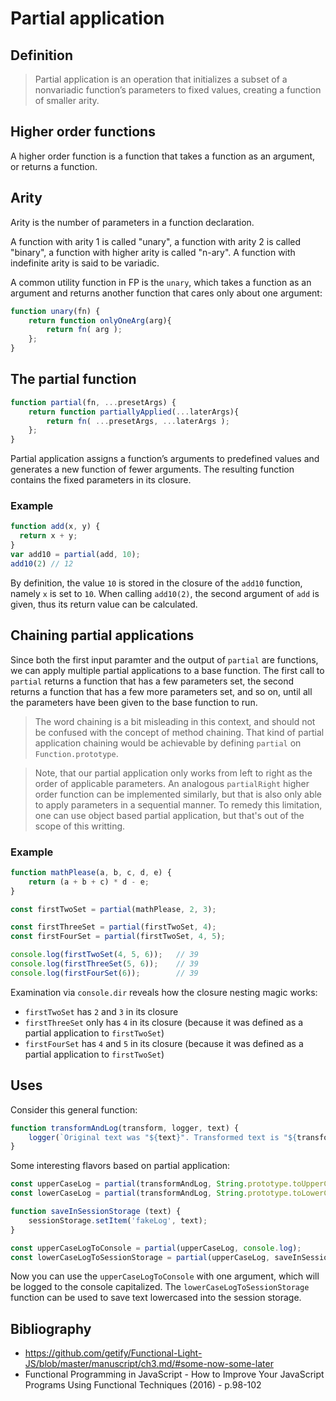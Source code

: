 # Partial application

## Definition
> Partial application is an operation that initializes a subset of a nonvariadic function’s parameters to fixed values, creating a function of smaller arity.

## Higher order functions
A higher order function is a function that takes a function as an argument, or returns a function.

## Arity
Arity is the number of parameters in a function declaration.

A function with arity 1 is called "unary", a function with arity 2 is called "binary", a function with higher arity is called "n-ary". A function with indefinite arity is said to be variadic.

A common utility function in FP is the `unary`, which takes a function as an argument and returns another function that cares only about one argument:
```js
function unary(fn) {
    return function onlyOneArg(arg){
        return fn( arg );
    };
}
```

## The partial function
```js
function partial(fn, ...presetArgs) {
    return function partiallyApplied(...laterArgs){
        return fn( ...presetArgs, ...laterArgs );
    };
}
```
Partial application assigns a function’s arguments to predefined values and generates a new function of fewer arguments. The resulting function contains the fixed parameters in its closure.

### Example
```js
function add(x, y) {
  return x + y;
}
var add10 = partial(add, 10);
add10(2) // 12
```
By definition, the value `10` is stored in the closure of the `add10` function, namely `x` is set to `10`. When calling `add10(2)`, the second argument of `add` is given, thus its return value can be calculated.

## Chaining partial applications
Since both the first input paramter and the output of `partial` are functions, we can apply multiple partial applications to a base function. The first call to `partial` returns a function that has a few parameters set, the second returns a function that has a few more parameters set, and so on, until all the parameters have been given to the base function to run.

> The word chaining is a bit misleading in this context, and should not be confused with the concept of method chaining. That kind of partial application chaining would be achievable by defining `partial` on `Function.prototype`.

> Note, that our partial application only works from left to right as the order of applicable parameters. An analogous `partialRight` higher order function can be implemented similarly, but that is also only able to apply parameters in a sequential manner. To remedy this limitation, one can use object based partial application, but that's out of the scope of this writting.

### Example
```js
function mathPlease(a, b, c, d, e) {
	return (a + b + c) * d - e;
}

const firstTwoSet = partial(mathPlease, 2, 3);

const firstThreeSet = partial(firstTwoSet, 4);
const firstFourSet = partial(firstTwoSet, 4, 5);

console.log(firstTwoSet(4, 5, 6));   // 39
console.log(firstThreeSet(5, 6));    // 39
console.log(firstFourSet(6));        // 39
```
Examination via `console.dir` reveals how the closure nesting magic works:
- `firstTwoSet` has `2` and `3` in its closure
- `firstThreeSet` only has `4` in its closure (because it was defined as a partial application to `firstTwoSet`)
- `firstFourSet` has `4` and `5` in its closure (because it was defined as a partial application to `firstTwoSet`)

## Uses
Consider this general function:
```js
function transformAndLog(transform, logger, text) {
	logger(`Original text was "${text}". Transformed text is "${transform.call(text)}"`);
}
```
Some interesting flavors based on partial application:
```js
const upperCaseLog = partial(transformAndLog, String.prototype.toUpperCase);
const lowerCaseLog = partial(transformAndLog, String.prototype.toLowerCase);

function saveInSessionStorage (text) {
	sessionStorage.setItem('fakeLog', text);
}

const upperCaseLogToConsole = partial(upperCaseLog, console.log);
const lowerCaseLogToSessionStorage = partial(upperCaseLog, saveInSessionStorage);
```
Now you can use the `upperCaseLogToConsole` with one argument, which will be logged to the console capitalized. The `lowerCaseLogToSessionStorage` function can be used to save text lowercased into the session storage.

## Bibliography
+ https://github.com/getify/Functional-Light-JS/blob/master/manuscript/ch3.md/#some-now-some-later
+ Functional Programming in JavaScript - How to Improve Your JavaScript Programs Using Functional Techniques (2016) - p.98-102
